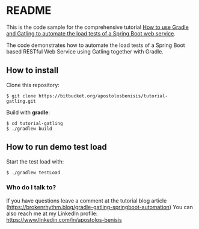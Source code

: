 # README 
This is the code sample for the comprehensive tutorial [How to use Gradle and Gatling to automate the load tests of a Spring Boot web service](https://brokenrhythm.blog/gradle-gatling-springboot-automation).

The code demonstrates how to automate the load tests of a Spring Boot based RESTful Web Service using Gatling together with Gradle.

## How to install 
Clone this repository:

```
$ git clone https://bitbucket.org/apostolosbenisis/tutorial-gatling.git
```

Build with **gradle**:

```
$ cd tutorial-gatling
$ ./gradlew build
```

##  How to run demo test load
Start the test load with:
```
$ ./gradlew testLoad
```

### Who do I talk to? ###
If you have questions leave a comment at the tutorial blog article (https://brokenrhythm.blog/gradle-gatling-springboot-automation)
You can also reach me at my LinkedIn profile: https://www.linkedin.com/in/apostolos-benisis